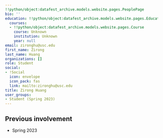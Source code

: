 ```yaml
---
!!python/object:datafest_archive.models.website.pages.PeoplePage
bio: ''
education: !!python/object:datafest_archive.models.website.pages.Education
  courses:
  - !!python/object:datafest_archive.models.website.pages.Course
    course: Unknown
    institution: Unknown
    year: null
email: zironghu@usc.edu
first_name: Zirong
last_name: Huang
organizations: []
role: Student
social:
- !Social
  icon: envelope
  icon_pack: fas
  link: mailto:zironghu@usc.edu
title: Zirong Huang
user_groups:
- Student (Spring 2023)
---
```



## Previous involvement

* Spring 2023

